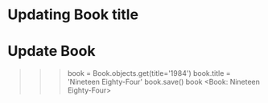 # Updating Book title
# Update Book

>>> book = Book.objects.get(title='1984')
>>> book.title = 'Nineteen Eighty-Four'
>>> book.save()
>>> book
<Book: Nineteen Eighty-Four>
